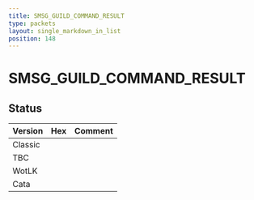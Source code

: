 ```yaml
---
title: SMSG_GUILD_COMMAND_RESULT
type: packets
layout: single_markdown_in_list
position: 148
---
```


# SMSG_GUILD_COMMAND_RESULT

## Status

Version | Hex | Comment
---------- | ---------- | ---------- 
Classic |  |  
TBC |  |  
WotLK |  |  
Cata |  |  
